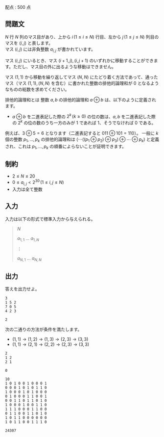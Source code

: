 配点 : $500$ 点

## 問題文

$N$ 行 $N$ 列のマス目があり、上から $i \, (1 \leq i \leq N)$ 行目、左から $j \, (1 \leq j \leq N)$ 列目のマスを $(i, j)$ と表します。<br>
マス $(i, j)$ には非負整数 $a_{i, j}$ が書かれています。

マス $(i, j)$ にいるとき、マス $(i+1, j), (i, j+1)$ のいずれかに移動することができます。ただし、マス目の外に出るような移動はできません。

マス $(1, 1)$ から移動を繰り返してマス $(N, N)$ にたどり着く方法であって、通ったマス（マス $(1, 1), (N, N)$ を含む）に書かれた整数の排他的論理和が $0$ となるようなものの総数を求めてください。

排他的論理和とは
整数 $a, b$ の排他的論理和 $a \oplus b$ は、以下のように定義されます。

- $a \oplus b$ を二進表記した際の $2^k \, (k \geq 0)$ の位の数は、$a, b$ を二進表記した際の $2^k$ の位の数のうち一方のみが $1$ であれば $1$、そうでなければ $0$ である。

例えば、$3 \oplus 5 = 6$ となります（二進表記すると $011 \oplus 101 = 110$）。
一般に $k$ 個の整数 $p_1, \dots, p_k$ の排他的論理和は $(\cdots ((p_1 \oplus p_2) \oplus p_3) \oplus \cdots \oplus p_k)$ と定義され、これは $p_1, \dots, p_k$ の順番によらないことが証明できます。

## 制約

- $2 \leq N \leq 20$
- $0 \leq a_{i, j} \lt 2^{30} \, (1 \leq i, j \leq N)$
- 入力は全て整数

## 入力

入力は以下の形式で標準入力から与えられる。

> $N$
> 
> $a_{1, 1}$ $\ldots$ $a_{1, N}$
> 
> $\vdots$
> 
> $a_{N, 1}$ $\ldots$ $a_{N, N}$

## 出力

答えを出力せよ。

```input1
3
1 5 2
7 0 5
4 2 3
```

```output1
2
```

次の二通りの方法が条件を満たします。

- $(1, 1) \rightarrow (1, 2) \rightarrow (1, 3) \rightarrow (2, 3) \rightarrow (3, 3)$
- $(1, 1) \rightarrow (2, 1) \rightarrow (2, 2) \rightarrow (2, 3) \rightarrow (3, 3)$

```input2
2
1 2
2 1
```

```output2
0
```

```input3
10
1 0 1 0 0 1 0 0 0 1
0 0 0 1 0 1 0 1 1 0
1 0 0 0 1 0 1 0 0 0
0 1 0 0 0 1 1 0 0 1
0 0 1 1 0 1 1 0 1 0
1 0 0 0 1 0 0 1 1 0
1 1 1 0 0 0 1 1 0 0
0 1 1 0 0 1 1 0 1 0
1 0 1 1 0 0 0 0 0 0
1 0 1 1 0 0 1 1 1 0
```

```output3
24307
```